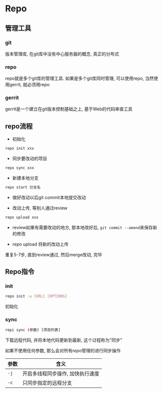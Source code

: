 <!--
 * @Brief        : 
 * @Author       : dmjcb
 * @Date         : 2022-02-13 19:00:24
 * @LastEditors  : dmjcb@outlook.com
 * @LastEditTime : 2024-10-08 23:13:01
-->

# Repo

## 管理工具

### git

版本管理库, 在git库中没有中心服务器的概念, 真正的分布式

### repo

repo就是多个git库的管理工具. 如果是多个git库同时管理, 可以使用repo, 当然使用gerrit, 就必须用repo

### gerrit

gerrit是一个建立在git版本控制基础之上, 基于Web的代码审查工具

## repo流程

- 初始化

```sh
repo init xxx
```

- 同步要改动的项目

```sh
repo sync xxx
```

- 新建本地分支

```sh
repo start 分支名
```

- 做好改动以后git commit本地提交改动

- 改动上传, 等别人通过review

```sh
repo upload xxx
```

- review如果有需要改动的地方, 那本地改好后, `git commit --amend`来保存新的修改

- repo upload 将新的改动上传

重复5-7步, 直到review通过, 然后merge改动, 完毕

## Repo指令

### init

```sh
repo init -u [URL] [OPTIONS]
```

初始化

### sync

```sh
repi sync (参数) [项目列表]
```

下载远程代码, 并将本地代码更新到最新, 这个过程称为"同步"

如果不使用任何参数, 那么会对所有$repo$管理的进行同步操作


| 参数 | 含义                             |
| ---- | ------------------------------ |
| `-j` | 开启多线程同步操作, 加快执行速度 |
| `-c` | 只同步指定的远程分支             |
